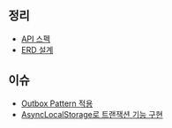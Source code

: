 ## 정리
* [API 스펙](./docs/api_sepc.md)
* [ERD 설계](./docs/erd.md)

## 이슈
* [Outbox Pattern 적용](https://develop-think-record.tistory.com/39)
* [AsyncLocalStorage로 트랜잭션 기능 구현](https://develop-think-record.tistory.com/40)